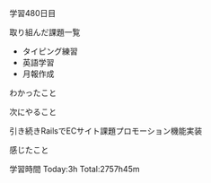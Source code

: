 学習480日目

取り組んだ課題一覧

- タイピング練習
- 英語学習
- 月報作成

わかったこと

次にやること

引き続きRailsでECサイト課題プロモーション機能実装

感じたこと

学習時間 Today:3h Total:2757h45m